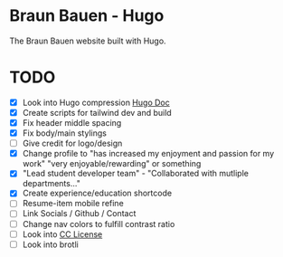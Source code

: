 # Braun Bauen - Hugo
The Braun Bauen website built with Hugo.

# TODO
- [x] Look into Hugo compression [Hugo Doc](https://gohugo.io/hugo-pipes/postprocess/)
- [x] Create scripts for tailwind dev and build
- [x] Fix header middle spacing
- [x] Fix body/main stylings
- [ ] Give credit for logo/design
- [x] Change profile to "has increased my enjoyment and passion for my work" "very enjoyable/rewarding" or something
- [x] "Lead student developer team" - "Collaborated with mutliple departments..."
- [x] Create experience/education shortcode
- [ ] Resume-item mobile refine
- [ ] Link Socials / Github / Contact
- [ ] Change nav colors to fulfill contrast ratio
- [ ] Look into [CC License](https://creativecommons.org/)
- [ ] Look into brotli
